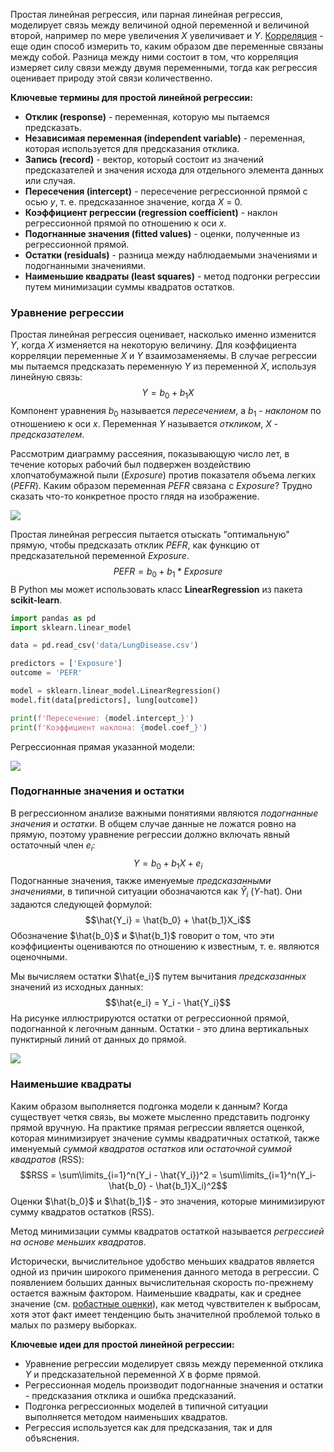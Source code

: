 Простая линейная регрессия, или парная линейная регрессия, моделирует связь между величиной одной переменной и величиной второй, например по мере увеличения $X$ увеличивает и $Y$. [Корреляция](https://github.com/sutourisu/Practical-statistic/blob/main/%D0%A0%D0%B0%D0%B7%D0%B2%D0%B5%D0%B4%D1%8B%D0%B2%D0%B0%D1%82%D0%B5%D0%BB%D1%8C%D0%BD%D1%8B%D0%B9%20%D0%B0%D0%BD%D0%B0%D0%BB%D0%B8%D0%B7/%D0%9A%D0%BE%D1%80%D1%80%D0%B5%D0%BB%D1%8F%D1%86%D0%B8%D1%8F.md) - еще один способ измерить то, каким образом две переменные связаны между собой. Разница между ними состоит в том, что корреляция измеряет силу связи между двумя переменными, тогда как регрессия оценивает природу этой связи количественно.

**Ключевые термины для простой линейной регрессии:**

* **Отклик (response)** - переменная, которую мы пытаемся предсказать.
* **Независимая переменная (independent variable)** - переменная, которая используется для предсказания отклика.
* **Запись (record)** - вектор, который состоит из значений предсказателей и значения исхода для отдельного элемента данных или случая.
* **Пересечения (intercept)** - пересечение регрессионной прямой с осью $y$, т. е. предсказанное значение, когда $X$ = 0.
* **Коэффициент регрессии (regression coefficient)** - наклон регрессионной прямой по отношению к оси $x$.
* **Подогнанные значения (fitted values)** - оценки, полученные из регрессионной прямой.
* **Остатки (residuals)** - разница между наблюдаемыми значениями и подогнанными значениями.
* **Наименьшие квадраты (least squares)** - метод подгонки регрессии путем минимизации суммы квадратов остатков.

### Уравнение регрессии

Простая линейная регрессия оценивает, насколько именно изменится $Y$, когда $X$ изменяется на некоторую величину. Для коэффициента корреляции переменные $X$ и $Y$ взаимозаменяемы. В случае регрессии мы пытаемся предсказать переменную $Y$ из переменной $X$, используя линейную связь:
$$Y = b_0 + b_1X$$
Компонент уравнения $b_0$ называется *пересечением*, а $b_1$ - *наклоном* по отношениею к оси $x$. Переменная $Y$ называется *откликом*, $X$ - *предсказателем*.

Рассмотрим диаграмму рассеяния, показывающую число лет, в течение которых рабочий был подвержен воздействию хлопчатобумажной пыли (*Exposure*) против показателя объема легких (*PEFR*). Каким образом переменная *PEFR* связана с *Exposure*? Трудно сказать что-то конкретное просто глядя на изображение.

<img src="https://i.imgur.com/Uaidw4L.png">

Простая линейная регрессия пытается отыскать "оптимальную" прямую, чтобы предсказать отклик *PEFR*, как функцию от предсказательной переменной *Exposure*.
$$PEFR = b_0 + b_1*Exposure$$
В Python мы может использовать класс **LinearRegression** из пакета **scikit-learn**.

```python
import pandas as pd
import sklearn.linear_model

data = pd.read_csv('data/LungDisease.csv')

predictors = ['Exposure']
outcome = 'PEFR'

model = sklearn.linear_model.LinearRegression()
model.fit(data[predictors], lung[outcome])

print(f'Пересечение: {model.intercept_}')
print(f'Коэффициент наклона: {model.coef_}')
```

Регрессионная прямая указанной модели:

<img src="https://i.imgur.com/0yDEtIr.png">

### Подогнанные значения и остатки

В регрессионном анализе важными понятиями являются *подогнанные значения* и *остатки*. В общем случае данные не ложатся ровно на прямую, поэтому уравнение регрессии должно включать явный остаточный член $e_i$:
$$Y = b_0 + b_1X + e_i$$
Подогнанные значения, также именуемые *предсказанными значениями*, в типичной ситуации обозначаются как $\hat{Y}_i$ ($Y$-hat). Они задаются следующей формулой:
$$\hat{Y_i} = \hat{b_0} + \hat{b_1}X_i$$ Обозначение $\hat{b_0}$ и $\hat{b_1}$ говорит о том, что эти коэффициенты оцениваются по отношению к известным, т. е. являются оценочными.

Мы вычисляем остатки $\hat{e_i}$ путем вычитания *предсказанных* значений из исходных данных:
$$\hat{e_i} = Y_i - \hat{Y_i}$$
На рисунке иллюстрируются остатки от регрессионной прямой, подогнанной к легочным данным. Остатки - это длина вертикальных пунктирный линий от данных до прямой.

<img src='https://i.imgur.com/9Rf5So9.png'>

### Наименьшие квадраты

Каким образом выполняется подгонка модели к данным? Когда существует четкя связь, вы можете мысленно представить подгонку прямой вручную. На практике прямая регрессии является оценкой, которая минимизирует значение суммы квадратичных остаткой, также именуемый *суммой квадратов остатков* или *остаточной суммой квадратов* (RSS):
$$RSS = \sum\limits_{i=1}^n(Y_i - \hat{Y_i})^2 = \sum\limits_{i=1}^n(Y_i-\hat{b_0} - \hat{b_1}X_i)^2$$
Оценки $\hat{b_0}$ и $\hat{b_1}$ - это значения, которые минимизируют сумму квадратов остатков (RSS).

Метод минимизации суммы квадратов остаткой называется *регрессией на основе меньших квадратов*.

Исторически, вычислительное удобство меньших квадратов является одной из причин широкого применения данного метода в регрессии. С появлением больших данных вычислительная скорость по-прежнему остается важным фактором. Наименьшие квадраты, как и среднее значение (см. [робастные оценки](https://github.com/sutourisu/Practical-statistic/blob/main/%D0%A0%D0%B0%D0%B7%D0%B2%D0%B5%D0%B4%D1%8B%D0%B2%D0%B0%D1%82%D0%B5%D0%BB%D1%8C%D0%BD%D1%8B%D0%B9%20%D0%B0%D0%BD%D0%B0%D0%BB%D0%B8%D0%B7/%D0%9E%D1%86%D0%B5%D0%BD%D0%BA%D0%B8%20%D1%86%D0%B5%D0%BD%D1%82%D1%80%D0%B0%D0%BB%D1%8C%D0%BD%D0%BE%D0%B3%D0%BE%20%D0%BF%D0%BE%D0%BB%D0%BE%D0%B6%D0%B5%D0%BD%D0%B8%D1%8F.md)), как метод чувствителен к выбросам, хотя этот факт имеет тенденцию быть значителной проблемой только в малых по размеру выборках.

**Ключевые идеи для простой линейной регрессии:**

* Уравнение регрессии моделирует связь между переменной отклика $Y$ и предсказательной переменной $X$ в форме прямой.
* Регрессионная модель производит подогнанные значения и остатки - предсказания отклика и ошибка предсказаний.
* Подгонка регрессионных моделей в типичной ситуации выполняется методом наименьших квадратов.
* Регрессия используется как для предсказания, так и для объяснения.
